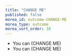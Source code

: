 ```yaml
---
title: "CHANGE ME"
published: false
morea_id: outcome-CHANGE-ME
morea_type: outcome
morea_sort_order: 10
---
```


  * You can (CHANGE ME) 
  * You can (CHANGE ME)
